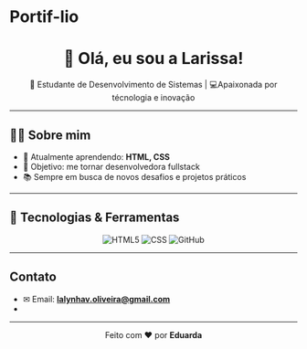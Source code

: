 # Portif-lio
<h1 align="center">👋 Olá, eu sou a Larissa!</h1>

<p align="center">
  🚀 Estudante de Desenvolvimento de Sistemas | 💻Apaixonada por técnologia e inovação
</p>

---

## 👩‍💻 Sobre mim
- 🌱 Atualmente aprendendo: **HTML, CSS**
- 🎯 Objetivo: me tornar desenvolvedora fullstack
- 📚 Sempre em busca de novos desafios e projetos práticos
  

---

## 🔧 Tecnologias & Ferramentas
<div align="center">

![HTML5](https://img.shields.io/badge/HTML5-E34F26?style=for-the-badge&logo=html5&logoColor=white)
![CSS](https://img.shields.io/badge/CSS3-1572B6?style=for-the-badge&logo=css3&logoColor=white)
![GitHub](https://img.shields.io/badge/GitHub-181717?style=for-the-badge&logo=github&logoColor=white)

</div>


---

## Contato
- ✉ Email: **lalynhav.oliveira@gmail.com**  
-

---

<p align="center">
  Feito com ❤️ por <strong>Eduarda</strong>
</p>

